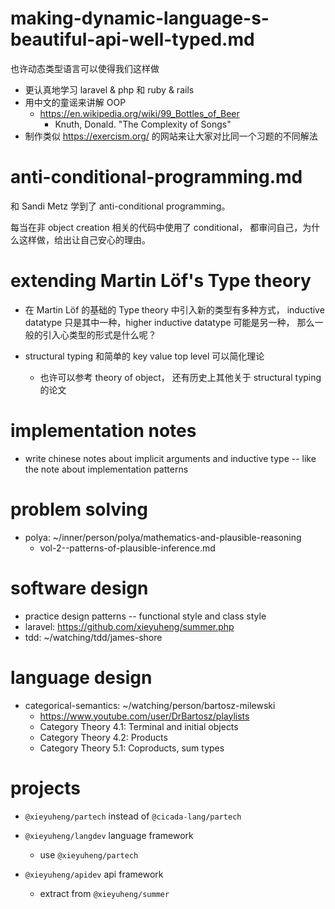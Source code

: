 # making-dynamic-language-s-beautiful-api-well-typed.md

也许动态类型语言可以使得我们这样做

- 更认真地学习 laravel & php 和 ruby & rails
- 用中文的童谣来讲解 OOP
  - https://en.wikipedia.org/wiki/99_Bottles_of_Beer
    - Knuth, Donald. "The Complexity of Songs"
- 制作类似 https://exercism.org/ 的网站来让大家对比同一个习题的不同解法

# anti-conditional-programming.md

和 Sandi Metz 学到了 anti-conditional programming。

每当在非 object creation 相关的代码中使用了 conditional，
都审问自己，为什么这样做，给出让自己安心的理由。

# extending Martin Löf's Type theory

- 在 Martin Löf 的基础的 Type theory 中引入新的类型有多种方式，
  inductive datatype 只是其中一种，higher inductive datatype 可能是另一种，
  那么一般的引入心类型的形式是什么呢？

- structural typing 和简单的 key value top level 可以简化理论
  - 也许可以参考 theory of object，
    还有历史上其他关于 structural typing 的论文

# implementation notes

- write chinese notes about implicit arguments and inductive type -- like the note about implementation patterns

# problem solving

- polya: ~/inner/person/polya/mathematics-and-plausible-reasoning
  - vol-2--patterns-of-plausible-inference.md

# software design

- practice design patterns -- functional style and class style
- laravel: https://github.com/xieyuheng/summer.php
- tdd: ~/watching/tdd/james-shore

# language design

- categorical-semantics: ~/watching/person/bartosz-milewski
  - https://www.youtube.com/user/DrBartosz/playlists
  - Category Theory 4.1: Terminal and initial objects
  - Category Theory 4.2: Products
  - Category Theory 5.1: Coproducts, sum types

# projects

- `@xieyuheng/partech` instead of `@cicada-lang/partech`

- `@xieyuheng/langdev` language framework

  - use `@xieyuheng/partech`

- `@xieyuheng/apidev` api framework
  - extract from `@xieyuheng/summer`
